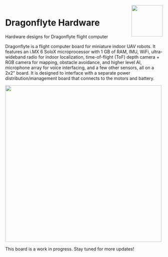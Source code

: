 <img align="right" height="100" src="https://raphaelchang.com/wp-content/uploads/Dragonflyte.png">

# Dragonflyte Hardware

Hardware designs for Dragonflyte flight computer

Dragonflyte is a flight computer board for miniature indoor UAV robots. It features an i.MX 6 SoloX microprocessor with 1 GB of RAM, IMU, WiFi, ultra-wideband radio for indoor localization, time-of-flight (ToF) depth camera + RGB camera for mapping, obstacle avoidance, and higher level AI, microphone array for voice interfacing, and a few other sensors, all on a 2x2" board. It is designed to interface with a separate power distribution/management board that connects to the motors and battery.

<img width="500" src="https://raphaelchang.com/wp-content/uploads/2018/01/dragonflyte_0.1.PNG">

This board is a work in progress. Stay tuned for more updates!

